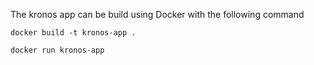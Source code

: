 The kronos app can be build using Docker with the following command

`docker build -t kronos-app .`

`docker run kronos-app`